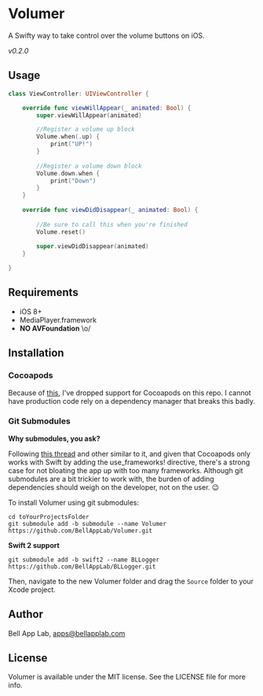 # Volumer

A Swifty way to take control over the volume buttons on iOS.

_v0.2.0_

## Usage

```swift
class ViewController: UIViewController {

    override func viewWillAppear(_ animated: Bool) {
        super.viewWillAppear(animated)

        //Register a volume up block
        Volume.when(.up) {
            print("UP!")
        }
        
        //Register a volume down block
        Volume.down.when {
            print("Down")
        }
    }
    
    override func viewDidDisappear(_ animated: Bool) {
    
        //Be sure to call this when you're finished
        Volume.reset()
        
        super.viewDidDisappear(animated)
    }

}
```

## Requirements

- iOS 8+
- MediaPlayer.framework
- **NO AVFoundation** \o/

## Installation

### Cocoapods

Because of [this](http://stackoverflow.com/questions/39637123/cocoapods-app-xcworkspace-does-not-exists), I've dropped support for Cocoapods on this repo. I cannot have production code rely on a dependency manager that breaks this badly. 

### Git Submodules

**Why submodules, you ask?**

Following [this thread](http://stackoverflow.com/questions/31080284/adding-several-pods-increases-ios-app-launch-time-by-10-seconds#31573908) and other similar to it, and given that Cocoapods only works with Swift by adding the use_frameworks! directive, there's a strong case for not bloating the app up with too many frameworks. Although git submodules are a bit trickier to work with, the burden of adding dependencies should weigh on the developer, not on the user. :wink:

To install Volumer using git submodules:

```
cd toYourProjectsFolder
git submodule add -b submodule --name Volumer https://github.com/BellAppLab/Volumer.git
```

**Swift 2 support**

```
git submodule add -b swift2 --name BLLogger https://github.com/BellAppLab/BLLogger.git
```

Then, navigate to the new Volumer folder and drag the `Source` folder to your Xcode project.

## Author

Bell App Lab, apps@bellapplab.com

## License

Volumer is available under the MIT license. See the LICENSE file for more info.
